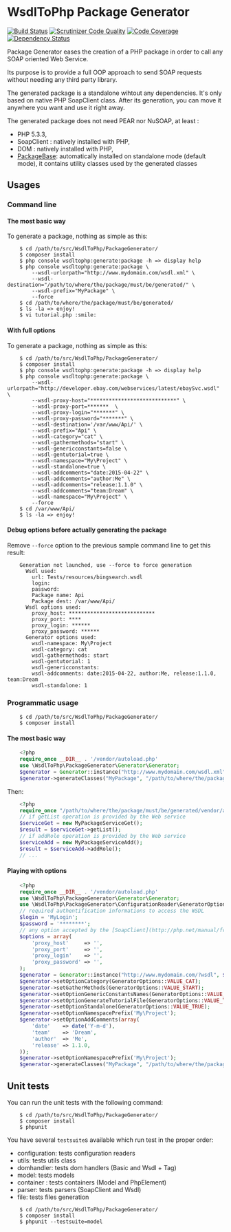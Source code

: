 # WsdlToPhp Package Generator
[![Build Status](https://api.travis-ci.org/WsdlToPhp/PackageGenerator.svg)](https://travis-ci.org/WsdlToPhp/PackageGenerator)
[![Scrutinizer Code Quality](https://scrutinizer-ci.com/g/WsdlToPhp/PackageGenerator/badges/quality-score.png)](https://scrutinizer-ci.com/g/WsdlToPhp/PackageGenerator/)
[![Code Coverage](https://scrutinizer-ci.com/g/WsdlToPhp/PackageGenerator/badges/coverage.png)](https://scrutinizer-ci.com/g/WsdlToPhp/PackageGenerator/)
[![Dependency Status](https://www.versioneye.com/user/projects/5571b3136634650018000001/badge.svg?style=flat)](https://www.versioneye.com/user/projects/5571b3136634650018000001)

Package Generator eases the creation of a PHP package in order to call any SOAP oriented Web Service.

Its purpose is to provide a full OOP approach to send SOAP requests without needing any third party library.

The generated package is a standalone wihtout any dependencies. It's only based on native PHP SoapClient class. After its generation, you can move it anywhere you want and use it right away.

The generated package does not need PEAR nor NuSOAP, at least :
- PHP 5.3.3,
- SoapClient : natively installed with PHP,
- DOM : natively installed with PHP,
- [PackageBase](https://packagist.org/packages/wsdltophp/packagebase): automatically installed on standalone mode (default mode), it contains utility classes used by the generated classes

## Usages
### Command line
#### The most basic way
To generate a package, nothing as simple as this:
```
    $ cd /path/to/src/WsdlToPhp/PackageGenerator/
    $ composer install
    $ php console wsdltophp:generate:package -h => display help
    $ php console wsdltophp:generate:package \
        --wsdl-urlorpath="http://www.mydomain.com/wsdl.xml" \
        --wsdl-destination="/path/to/where/the/package/must/be/generated/" \
        --wsdl-prefix="MyPackage" \
        --force
    $ cd /path/to/where/the/package/must/be/generated/
    $ ls -la => enjoy!
    $ vi tutorial.php :smile:
```
#### With full options
To generate a package, nothing as simple as this:
```
    $ cd /path/to/src/WsdlToPhp/PackageGenerator/
    $ composer install
    $ php console wsdltophp:generate:package -h => display help
    $ php console wsdltophp:generate:package \
        --wsdl-urlorpath="http://developer.ebay.com/webservices/latest/ebaySvc.wsdl" \
        --wsdl-proxy-host="****************************" \
        --wsdl-proxy-port=*******  \
        --wsdl-proxy-login="*******" \
        --wsdl-proxy-password="*******" \
        --wsdl-destination='/var/www/Api/' \
        --wsdl-prefix="Api" \
        --wsdl-category="cat" \
        --wsdl-gathermethods="start" \
        --wsdl-genericconstants=false \
        --wsdl-gentutorial=true \
        --wsdl-namespace="My\Project" \
        --wsdl-standalone=true \
        --wsdl-addcomments="date:2015-04-22" \
        --wsdl-addcomments="author:Me" \
        --wsdl-addcomments="release:1.1.0" \
        --wsdl-addcomments="team:Dream" \
        --wsdl-namespace="My\Project" \
        --force
    $ cd /var/www/Api/
    $ ls -la => enjoy!
```
#### Debug options before actually generating the package
Remove ```--force``` option to the previous sample command line to get this result:
```
    Generation not launched, use --force to force generation
      Wsdl used:
        url: Tests/resources/bingsearch.wsdl
        login:
        password:
        Package name: Api
        Package dest: /var/www/Api/
      Wsdl options used:
        proxy_host: ****************************
        proxy_port: ****
        proxy_login: ******
        proxy_password: ******
      Generator options used:
        wsdl-namespace: My\Project
        wsdl-category: cat
        wsdl-gathermethods: start
        wsdl-gentutorial: 1
        wsdl-genericconstants:
        wsdl-addcomments: date:2015-04-22, author:Me, release:1.1.0, team:Dream
        wsdl-standalone: 1
```
### Programmatic usage
```
    $ cd /path/to/src/WsdlToPhp/PackageGenerator/
    $ composer install
```
#### The most basic way
```php
    <?php
    require_once __DIR__ . '/vendor/autoload.php'
    use \WsdlToPhp\PackageGenerator\Generator\Generator;
    $generator = Generator::instance("http://www.mydomain.com/wsdl.xml");
    $generator->generateClasses("MyPackage", "/path/to/where/the/package/must/be/generated/");
```
Then:
```php
    <?php
    require_once "/path/to/where/the/package/must/be/generated/vendor/autoload.php";
    // if getList operation is provided by the Web service
    $serviceGet = new MyPackageServiceGet();
    $result = $serviceGet->getList();
    // if addRole operation is provided by the Web service
    $serviceAdd = new MyPackageServiceAdd();
    $result = $serviceAdd->addRole();
    // ...
```
#### Playing with options
```php
    <?php
    require_once __DIR__ . '/vendor/autoload.php'
    use \WsdlToPhp\PackageGenerator\Generator\Generator;
    use \WsdlToPhp\PackageGenerator\ConfigurationReader\GeneratorOptions
    // required authentification informations to access the WSDL
    $login = 'MyLogin';
    $password = '********';
    // any option accepted by the [SoapClient](http://php.net/manual/fr/soapclient.soapclient.php) class
    $options = array(
        'proxy_host'     => '',
        'proxy_port'     => '',
        'proxy_login'    => '',
        'proxy_password' => '',
    );
    $generator = Generator::instance("http://www.mydomain.com/?wsdl", $login, $password, $options);
    $generator->setOptionCategory(GeneratorOptions::VALUE_CAT);
    $generator->setGatherMethods(GeneratorOptions::VALUE_START);
    $generator->setOptionGenericConstantsNames(GeneratorOptions::VALUE_FALSE);
    $generator->setOptionGenerateTutorialFile(GeneratorOptions::VALUE_TRUE);
    $generator->setOptionStandalone(GeneratorOptions::VALUE_TRUE);
    $generator->setOptionNamespacePrefix('My\Project');
    $generator->setOptionAddComments(array(
        'date'    => date('Y-m-d'),
        'team'    => 'Dream',
        'author'  => 'Me',
        'release' => 1.1.0,
    ));
    $generator->setOptionNamespacePrefix('My\Project');
    $generator->generateClasses("MyPackage", "/path/to/where/the/package/must/be/generated/");
```
## Unit tests
You can run the unit tests with the following command:
```
    $ cd /path/to/src/WsdlToPhp/PackageGenerator/
    $ composer install
    $ phpunit
```
You have several ```testsuite```s available which run test in the proper order:

- configuration: tests configuration readers
- utils: tests utils class
- domhandler: tests dom handlers (Basic and Wsdl + Tag)
- model: tests models
- container : tests containers (Model and PhpElement)
- parser: tests parsers (SoapClient and Wsdl)
- file: tests files generation

```
    $ cd /path/to/src/WsdlToPhp/PackageGenerator/
    $ composer install
    $ phpunit --testsuite=model
```